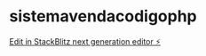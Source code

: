 # sistemavendacodigophp

[Edit in StackBlitz next generation editor ⚡️](https://stackblitz.com/~/github.com/brunobgssgb/sistemavendacodigophp)